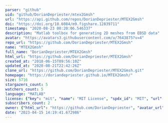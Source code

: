 ```yaml
---
parser: "github"
uid: "github/DorianDepriester/mtex2Gmsh"
url: "https://api.github.com/repos/DorianDepriester/MTEX2Gmsh"
doi: "https://doi.org/10.6084/m9.figshare.12839711"
timestamp: "2020-08-23 00:20:06.546337"
description: "Matlab toolbox for generating 2D meshes from EBSD data"
avatar: "https://avatars3.githubusercontent.com/u/7643875?v=4"
repo_url: "https://github.com/DorianDepriester/MTEX2Gmsh"
name: "MTEX2Gmsh"
full_name: "DorianDepriester/MTEX2Gmsh"
html_url: "https://github.com/DorianDepriester/MTEX2Gmsh"
created_at: "2018-06-15T09:56:10Z"
updated_at: "2020-08-21T22:42:26Z"
clone_url: "https://github.com/DorianDepriester/MTEX2Gmsh.git"
homepage: "https://doriandepriester.github.io/MTEX2Gmsh/"
size: 5716
stargazers_count: 5
watchers_count: 5
language: "MATLAB"
license: {"key": "mit", "name": "MIT License", "spdx_id": "MIT", "url": "https://api.github.com/licenses/mit", "node_id": "MDc6TGljZW5zZTEz"}
subscribers_count: 2
owner: {"html_url": "https://github.com/DorianDepriester", "avatar_url": "https://avatars3.githubusercontent.com/u/7643875?v=4", "login": "DorianDepriester", "type": "User"}
date: "2023-04-15 14:19:41.672986"
---
```

